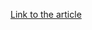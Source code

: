 [Link to the article](https://www.cloudsek.com/blog/born-group-supply-chain-breach-in-depth-analysis-of-intelbrokers-jenkins-exploitation)
